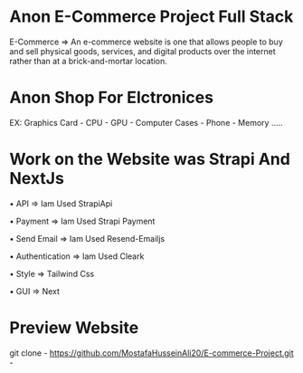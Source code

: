 # Anon E-Commerce Project Full Stack

E-Commerce => An e-commerce website is one that allows people to buy and sell physical goods, services, and digital products over the internet rather than at a brick-and-mortar location.

# Anon Shop For Elctronices 

EX: Graphics Card - CPU - GPU - Computer Cases - Phone - Memory .....

# Work on the Website was Strapi And NextJs

• API => Iam Used StrapiApi

• Payment => Iam Used Strapi Payment

• Send Email => Iam Used Resend-Emailjs 

• Authentication => Iam Used Cleark

• Style => Tailwind Css

• GUI => Next


# Preview Website

git clone - https://github.com/MostafaHusseinAli20/E-commerce-Project.git - 
